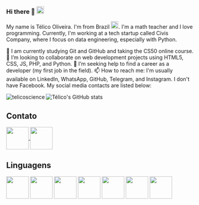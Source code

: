 ### Hi there 👋   <img src="https://www.kindpng.com/picc/m/130-1309274_br-brazil-flag-icon-brasil-flag-hd-png.png" height=20>


<!--
**telicoscience/telicoscience** is a ✨ _special_ ✨ repository because its `README.md` (this file) appears on your GitHub profile.

Here are some ideas to get you started:-->
My name is Télico Oliveira. I'm from Brazil <img src="https://www.kindpng.com/picc/m/130-1309274_br-brazil-flag-icon-brasil-flag-hd-png.png" height=20>. I'm a math teacher and I love programming. Currently, I'm working at a tech startup called Civis Company, where I focus on data engineering, especially with Python.

🌱 I am currently studying Git and GitHub and taking the CS50 online course.
👯 I’m looking to collaborate on web development projects using HTML5, CSS, JS, PHP, and Python.
🤔 I’m seeking help to find a career as a developer (my first job in the field).
📫 How to reach me: I'm usually available on LinkedIn, WhatsApp, GitHub, Telegram, and Instagram. I don't have Facebook. My social media contacts are listed below:


<p><img align="left" src="https://github-readme-stats.vercel.app/api/top-langs?username=telicoscience&show_icons=true&locale=en&layout=compact&theme=dark" alt="telicoscience" /></p>

![Télico's GitHub stats](https://github-readme-stats.vercel.app/api?username=telicoscience&theme=dark&show_icons=true)

## Contato 
<a href = "https://www.linkedin.com/in/telicoscience/">
<img src="https://cdn.jsdelivr.net/gh/devicons/devicon/icons/linkedin/linkedin-original.svg" align="center" heigth="50" width="60"/>
</a>





<a href = "https://www.instagram.com/telico.oliveira/">
<img src="https://logodownload.org/wp-content/uploads/2017/04/instagram-logo.png" align="center" heigth="50" width="60"/>
</a>


## Linguagens 
<div>
  
  <img src="https://cdn.jsdelivr.net/gh/devicons/devicon/icons/bash/bash-plain.svg" align="center" heigth="50" width="60" />
  <img src="https://cdn.jsdelivr.net/gh/devicons/devicon/icons/html5/html5-original-wordmark.svg" align="center" heigth="50" width="60"/>
  <img src="https://cdn.jsdelivr.net/gh/devicons/devicon/icons/css3/css3-original-wordmark.svg" align="center" heigth="50" width="60"/>
  <img src="https://cdn.jsdelivr.net/gh/devicons/devicon/icons/javascript/javascript-original.svg" align="center" heigth="50" width="60"/>
  <img src="https://cdn.jsdelivr.net/gh/devicons/devicon/icons/php/php-original.svg" align="center" heigth="50" width="60"/>
  <img src="https://cdn.jsdelivr.net/gh/devicons/devicon/icons/python/python-original.svg" align="center" heigth="50" width="60"/>
  <img src="https://cdn.jsdelivr.net/gh/devicons/devicon/icons/c/c-original.svg" align="center" heigth="50" width="60" />


  





</div>

